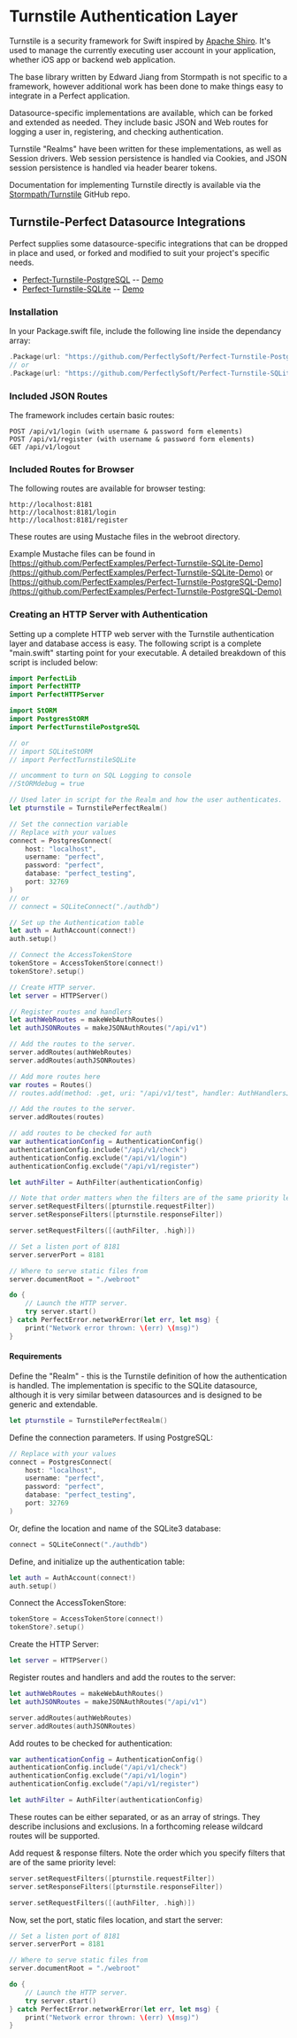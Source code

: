# Turnstile Authentication Layer

Turnstile is a security framework for Swift inspired by [Apache Shiro](http://shiro.apache.org/). It's used to manage the currently executing user account in your application, whether iOS app or backend web application.

The base library written by Edward Jiang from Stormpath is not specific to a framework, however additional work has been done to make things easy to integrate in a Perfect application.

Datasource-specific implementations are available, which can be forked and extended as needed. They include basic JSON and Web routes for logging a user in, registering, and checking authentication.

Turnstile "Realms" have been written for these implementations, as well as Session drivers. Web session persistence is handled via Cookies, and JSON session persistence is handled via header bearer tokens.

Documentation for implementing Turnstile directly is available via the [Stormpath/Turnstile](https://github.com/stormpath/Turnstile) GitHub repo.

## Turnstile-Perfect Datasource Integrations

Perfect supplies some datasource-specific integrations that can be dropped in place and used, or forked and modified to suit your project's specific needs.

* [Perfect-Turnstile-PostgreSQL](https://github.com/PerfectlySoft/Perfect-Turnstile-PostgreSQL) --  [Demo](https://github.com/PerfectExamples/Perfect-Turnstile-PostgreSQL-Demo)
* [Perfect-Turnstile-SQLite](https://github.com/PerfectlySoft/Perfect-Turnstile-SQLite) --  [Demo](https://github.com/PerfectExamples/Perfect-Turnstile-SQLite-Demo)

### Installation

In your Package.swift file, include the following line inside the dependancy array:

``` swift
.Package(url: "https://github.com/PerfectlySoft/Perfect-Turnstile-PostgreSQL.git", majorVersion: 0, minor: 0)
// or
.Package(url: "https://github.com/PerfectlySoft/Perfect-Turnstile-SQLite.git", majorVersion: 0, minor: 0)
```

### Included JSON Routes

The framework includes certain basic routes:

```
POST /api/v1/login (with username & password form elements)
POST /api/v1/register (with username & password form elements)
GET /api/v1/logout
```

### Included Routes for Browser

The following routes are available for browser testing:

```
http://localhost:8181
http://localhost:8181/login
http://localhost:8181/register
```

These routes are using Mustache files in the webroot directory.

Example Mustache files can be found in [https://github.com/PerfectExamples/Perfect-Turnstile-SQLite-Demo](https://github.com/PerfectExamples/Perfect-Turnstile-SQLite-Demo) or [https://github.com/PerfectExamples/Perfect-Turnstile-PostgreSQL-Demo](https://github.com/PerfectExamples/Perfect-Turnstile-PostgreSQL-Demo)

### Creating an HTTP Server with Authentication

Setting up a complete HTTP web server with the Turnstile authentication layer and database access is easy. The following script is a complete "main.swift" starting point for your executable. A detailed breakdown of this script is included below:

``` swift
import PerfectLib
import PerfectHTTP
import PerfectHTTPServer

import StORM
import PostgresStORM
import PerfectTurnstilePostgreSQL

// or
// import SQLiteStORM
// import PerfectTurnstileSQLite

// uncomment to turn on SQL Logging to console
//StORMdebug = true

// Used later in script for the Realm and how the user authenticates.
let pturnstile = TurnstilePerfectRealm()

// Set the connection variable
// Replace with your values
connect = PostgresConnect(
    host: "localhost",
    username: "perfect",
    password: "perfect",
    database: "perfect_testing",
    port: 32769
)
// or
// connect = SQLiteConnect("./authdb")

// Set up the Authentication table
let auth = AuthAccount(connect!)
auth.setup()

// Connect the AccessTokenStore
tokenStore = AccessTokenStore(connect!)
tokenStore?.setup()

// Create HTTP server.
let server = HTTPServer()

// Register routes and handlers
let authWebRoutes = makeWebAuthRoutes()
let authJSONRoutes = makeJSONAuthRoutes("/api/v1")

// Add the routes to the server.
server.addRoutes(authWebRoutes)
server.addRoutes(authJSONRoutes)

// Add more routes here
var routes = Routes()
// routes.add(method: .get, uri: "/api/v1/test", handler: AuthHandlersJSON.testHandler)

// Add the routes to the server.
server.addRoutes(routes)

// add routes to be checked for auth
var authenticationConfig = AuthenticationConfig()
authenticationConfig.include("/api/v1/check")
authenticationConfig.exclude("/api/v1/login")
authenticationConfig.exclude("/api/v1/register")

let authFilter = AuthFilter(authenticationConfig)

// Note that order matters when the filters are of the same priority level
server.setRequestFilters([pturnstile.requestFilter])
server.setResponseFilters([pturnstile.responseFilter])

server.setRequestFilters([(authFilter, .high)])

// Set a listen port of 8181
server.serverPort = 8181

// Where to serve static files from
server.documentRoot = "./webroot"

do {
	// Launch the HTTP server.
	try server.start()
} catch PerfectError.networkError(let err, let msg) {
	print("Network error thrown: \(err) \(msg)")
}

```

#### Requirements

Define the "Realm" - this is the Turnstile definition of how the authentication is handled. The implementation is specific to the SQLite datasource, although it is very similar between datasources and is designed to be generic and extendable.

``` swift
let pturnstile = TurnstilePerfectRealm()
```

Define the connection parameters. If using PostgreSQL:

``` swift
// Replace with your values
connect = PostgresConnect(
    host: "localhost",
    username: "perfect",
    password: "perfect",
    database: "perfect_testing",
    port: 32769
)
```

Or, define the location and name of the SQLite3 database:

``` swift
connect = SQLiteConnect("./authdb")
```

Define, and initialize up the authentication table:

``` swift
let auth = AuthAccount(connect!)
auth.setup()
```

Connect the AccessTokenStore:

``` swift
tokenStore = AccessTokenStore(connect!)
tokenStore?.setup()
```

Create the HTTP Server:

``` swift
let server = HTTPServer()
```

Register routes and handlers and add the routes to the server:

``` swift
let authWebRoutes = makeWebAuthRoutes()
let authJSONRoutes = makeJSONAuthRoutes("/api/v1")

server.addRoutes(authWebRoutes)
server.addRoutes(authJSONRoutes)
```

Add routes to be checked for authentication:

``` swift
var authenticationConfig = AuthenticationConfig()
authenticationConfig.include("/api/v1/check")
authenticationConfig.exclude("/api/v1/login")
authenticationConfig.exclude("/api/v1/register")

let authFilter = AuthFilter(authenticationConfig)
```

These routes can be either separated, or as an array of strings. They describe inclusions and exclusions. In a forthcoming release wildcard routes will be supported.

Add request & response filters. Note the order which you specify filters that are of the same priority level:

``` swift
server.setRequestFilters([pturnstile.requestFilter])
server.setResponseFilters([pturnstile.responseFilter])

server.setRequestFilters([(authFilter, .high)])
```

Now, set the port, static files location, and start the server:

``` swift
// Set a listen port of 8181
server.serverPort = 8181

// Where to serve static files from
server.documentRoot = "./webroot"

do {
	// Launch the HTTP server.
	try server.start()
} catch PerfectError.networkError(let err, let msg) {
	print("Network error thrown: \(err) \(msg)")
}
```
